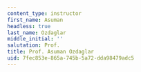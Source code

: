 ```yaml
---
content_type: instructor
first_name: Asuman
headless: true
last_name: Ozdaglar
middle_initial: ''
salutation: Prof.
title: Prof. Asuman Ozdaglar
uid: 7fec853e-865a-745b-5a72-dda98479adc5
---
```

